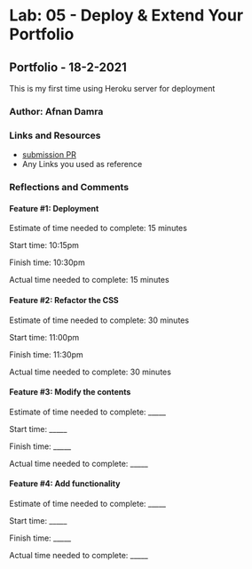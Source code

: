 # Lab: 05 - Deploy & Extend Your Portfolio

## Portfolio - 18-2-2021

This is my first time using Heroku server for deployment

### Author: Afnan Damra

### Links and Resources
* [submission PR](http://xyz.com)
* Any Links you used as reference

### Reflections and Comments

#### Feature #1: Deployment

Estimate of time needed to complete: 15 minutes

Start time: 10:15pm

Finish time: 10:30pm

Actual time needed to complete: 15 minutes


#### Feature #2: Refactor the CSS

Estimate of time needed to complete: 30 minutes

Start time: 11:00pm

Finish time: 11:30pm

Actual time needed to complete: 30 minutes


#### Feature #3: Modify the contents

Estimate of time needed to complete: _____

Start time: _____

Finish time: _____

Actual time needed to complete: _____


#### Feature #4: Add functionality

Estimate of time needed to complete: _____

Start time: _____

Finish time: _____

Actual time needed to complete: _____